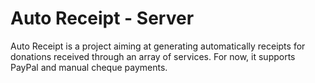 # Auto Receipt - Server

Auto Receipt is a project aiming at generating automatically receipts for donations received through an array of services. For now, it supports PayPal and manual cheque payments.
